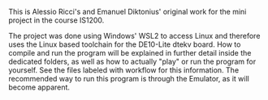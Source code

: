 This is Alessio Ricci's and Emanuel Diktonius' original work for the mini project in the course IS1200.

The project was done using Windows' WSL2 to access Linux and therefore uses the Linux based toolchain for the DE10-Lite dtekv board.
How to compile and run the program will be explained in further detail inside the dedicated folders, as well as how to actually "play" or run the program for yourself.
See the files labeled with workflow for this information. The recommended way to run this program is through the Emulator, as it will become apparent.
